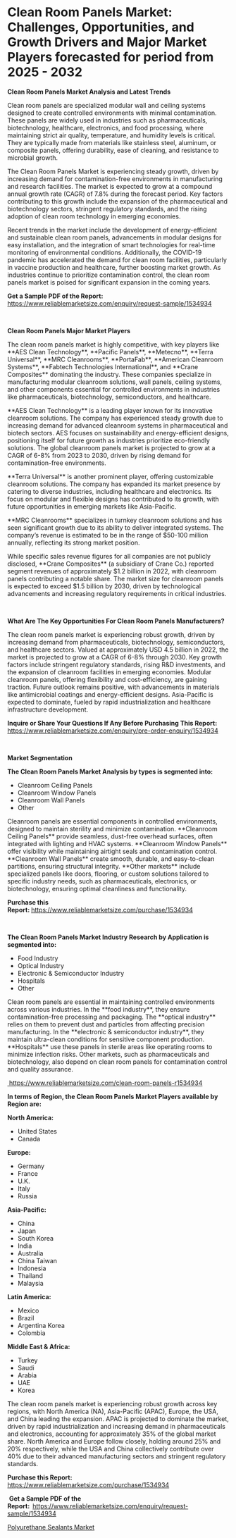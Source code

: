 <p><h1>Clean Room Panels Market: Challenges, Opportunities, and Growth Drivers and Major Market Players forecasted for period from 2025 - 2032</h1></p><p><strong>Clean Room Panels Market Analysis and Latest Trends</strong></p>
<p><p>Clean room panels are specialized modular wall and ceiling systems designed to create controlled environments with minimal contamination. These panels are widely used in industries such as pharmaceuticals, biotechnology, healthcare, electronics, and food processing, where maintaining strict air quality, temperature, and humidity levels is critical. They are typically made from materials like stainless steel, aluminum, or composite panels, offering durability, ease of cleaning, and resistance to microbial growth.</p><p>The Clean Room Panels Market is experiencing steady growth, driven by increasing demand for contamination-free environments in manufacturing and research facilities. The market is expected to grow at a compound annual growth rate (CAGR) of 7.8% during the forecast period. Key factors contributing to this growth include the expansion of the pharmaceutical and biotechnology sectors, stringent regulatory standards, and the rising adoption of clean room technology in emerging economies.</p><p>Recent trends in the market include the development of energy-efficient and sustainable clean room panels, advancements in modular designs for easy installation, and the integration of smart technologies for real-time monitoring of environmental conditions. Additionally, the COVID-19 pandemic has accelerated the demand for clean room facilities, particularly in vaccine production and healthcare, further boosting market growth. As industries continue to prioritize contamination control, the clean room panels market is poised for significant expansion in the coming years.</p></p>
<p><strong>Get a Sample PDF of the Report:&nbsp;</strong> <a href="https://www.reliablemarketsize.com/enquiry/request-sample/1534934?utm_campaign=1133&utm_medium=2&utm_source=Github&utm_content=ia&utm_term=26012025&utm_id=clean-room-panels">https://www.reliablemarketsize.com/enquiry/request-sample/1534934</a></p>
<p>&nbsp;</p>
<p><strong>Clean Room Panels Major Market Players</strong></p>
<p><p>The clean room panels market is highly competitive, with key players like **AES Clean Technology**, **Pacific Panels**, **Metecno**, **Terra Universal**, **MRC Cleanrooms**, **PortaFab**, **American Cleanroom Systems**, **Fabtech Technologies International**, and **Crane Composites** dominating the industry. These companies specialize in manufacturing modular cleanroom solutions, wall panels, ceiling systems, and other components essential for controlled environments in industries like pharmaceuticals, biotechnology, semiconductors, and healthcare.</p><p>**AES Clean Technology** is a leading player known for its innovative cleanroom solutions. The company has experienced steady growth due to increasing demand for advanced cleanroom systems in pharmaceutical and biotech sectors. AES focuses on sustainability and energy-efficient designs, positioning itself for future growth as industries prioritize eco-friendly solutions. The global cleanroom panels market is projected to grow at a CAGR of 6-8% from 2023 to 2030, driven by rising demand for contamination-free environments.</p><p>**Terra Universal** is another prominent player, offering customizable cleanroom solutions. The company has expanded its market presence by catering to diverse industries, including healthcare and electronics. Its focus on modular and flexible designs has contributed to its growth, with future opportunities in emerging markets like Asia-Pacific.</p><p>**MRC Cleanrooms** specializes in turnkey cleanroom solutions and has seen significant growth due to its ability to deliver integrated systems. The company’s revenue is estimated to be in the range of $50-100 million annually, reflecting its strong market position.</p><p>While specific sales revenue figures for all companies are not publicly disclosed, **Crane Composites** (a subsidiary of Crane Co.) reported segment revenues of approximately $1.2 billion in 2022, with cleanroom panels contributing a notable share. The market size for cleanroom panels is expected to exceed $1.5 billion by 2030, driven by technological advancements and increasing regulatory requirements in critical industries.</p></p>
<p>&nbsp;</p>
<p><strong>What Are The Key Opportunities For Clean Room Panels Manufacturers?</strong></p>
<p><p>The clean room panels market is experiencing robust growth, driven by increasing demand from pharmaceuticals, biotechnology, semiconductors, and healthcare sectors. Valued at approximately USD 4.5 billion in 2022, the market is projected to grow at a CAGR of 6-8% through 2030. Key growth factors include stringent regulatory standards, rising R&D investments, and the expansion of cleanroom facilities in emerging economies. Modular cleanroom panels, offering flexibility and cost-efficiency, are gaining traction. Future outlook remains positive, with advancements in materials like antimicrobial coatings and energy-efficient designs. Asia-Pacific is expected to dominate, fueled by rapid industrialization and healthcare infrastructure development.</p></p>
<p><strong>Inquire or Share Your Questions If Any Before Purchasing This Report:</strong> <a href="https://www.reliablemarketsize.com/enquiry/pre-order-enquiry/1534934?utm_campaign=1133&utm_medium=2&utm_source=Github&utm_content=ia&utm_term=26012025&utm_id=clean-room-panels">https://www.reliablemarketsize.com/enquiry/pre-order-enquiry/1534934</a></p>
<p>&nbsp;</p>
<p><strong>Market Segmentation</strong></p>
<p><strong>The Clean Room Panels Market Analysis by types is segmented into:</strong></p>
<p><ul><li>Cleanroom Ceiling Panels</li><li>Cleanroom Window Panels</li><li>Cleanroom Wall Panels</li><li>Other</li></ul></p>
<p><p>Cleanroom panels are essential components in controlled environments, designed to maintain sterility and minimize contamination. **Cleanroom Ceiling Panels** provide seamless, dust-free overhead surfaces, often integrated with lighting and HVAC systems. **Cleanroom Window Panels** offer visibility while maintaining airtight seals and contamination control. **Cleanroom Wall Panels** create smooth, durable, and easy-to-clean partitions, ensuring structural integrity. **Other markets** include specialized panels like doors, flooring, or custom solutions tailored to specific industry needs, such as pharmaceuticals, electronics, or biotechnology, ensuring optimal cleanliness and functionality.</p></p>
<p><strong>Purchase this Report:&nbsp;</strong><a href="https://www.reliablemarketsize.com/purchase/1534934?utm_campaign=1133&utm_medium=2&utm_source=Github&utm_content=ia&utm_term=26012025&utm_id=clean-room-panels">https://www.reliablemarketsize.com/purchase/1534934</a></p>
<p>&nbsp;</p>
<p><strong>The Clean Room Panels Market Industry Research by Application is segmented into:</strong></p>
<p><ul><li>Food Industry</li><li>Optical Industry</li><li>Electronic & Semiconductor Industry</li><li>Hospitals</li><li>Other</li></ul></p>
<p><p>Clean room panels are essential in maintaining controlled environments across various industries. In the **food industry**, they ensure contamination-free processing and packaging. The **optical industry** relies on them to prevent dust and particles from affecting precision manufacturing. In the **electronic & semiconductor industry**, they maintain ultra-clean conditions for sensitive component production. **Hospitals** use these panels in sterile areas like operating rooms to minimize infection risks. Other markets, such as pharmaceuticals and biotechnology, also depend on clean room panels for contamination control and quality assurance.</p></p>
<p><a href="https://www.reliablemarketsize.com/clean-room-panels-r1534934?utm_campaign=1133&utm_medium=2&utm_source=Github&utm_content=ia&utm_term=26012025&utm_id=clean-room-panels">&nbsp;https://www.reliablemarketsize.com/clean-room-panels-r1534934</a></p>
<p><strong>In terms of Region, the Clean Room Panels Market Players available by Region are:</strong></p>
<p>
    <p> <strong> North America: </strong>
        <ul>
            <li>United States</li>
            <li>Canada</li>
        </ul>
        </p> 
    <p> <strong> Europe: </strong>
        <ul>
            <li>Germany</li>
            <li>France</li>
            <li>U.K.</li>
            <li>Italy</li>
            <li>Russia</li>
        </ul>
        </p> 
    <p> <strong> Asia-Pacific: </strong>
        <ul>
            <li>China</li>
            <li>Japan</li>
            <li>South Korea</li>
            <li>India</li>
            <li>Australia</li>
            <li>China Taiwan</li>
            <li>Indonesia</li>
            <li>Thailand</li>
            <li>Malaysia</li>
        </ul>
        </p> 
    <p> <strong> Latin America: </strong>
        <ul>
            <li>Mexico</li>
            <li>Brazil</li>
            <li>Argentina Korea</li>
            <li>Colombia</li>
        </ul>
        </p> 
    <p> <strong> Middle East & Africa: </strong>
        <ul>
            <li>Turkey</li>
            <li>Saudi</li>
            <li>Arabia</li>
            <li>UAE</li>
            <li>Korea</li>
        </ul>
    </p>
    </p>
<p><p>The clean room panels market is experiencing robust growth across key regions, with North America (NA), Asia-Pacific (APAC), Europe, the USA, and China leading the expansion. APAC is projected to dominate the market, driven by rapid industrialization and increasing demand in pharmaceuticals and electronics, accounting for approximately 35% of the global market share. North America and Europe follow closely, holding around 25% and 20% respectively, while the USA and China collectively contribute over 40% due to their advanced manufacturing sectors and stringent regulatory standards.</p></p>
<p><strong>Purchase this Report: </strong><a href="https://www.reliablemarketsize.com/purchase/1534934?utm_campaign=1133&utm_medium=2&utm_source=Github&utm_content=ia&utm_term=26012025&utm_id=clean-room-panels">https://www.reliablemarketsize.com/purchase/1534934</a></p>
<p>&nbsp;<strong>Get a Sample PDF of the Report:&nbsp;&nbsp;</strong><a href="https://www.reliablemarketsize.com/enquiry/request-sample/1534934?utm_campaign=1133&utm_medium=2&utm_source=Github&utm_content=ia&utm_term=26012025&utm_id=clean-room-panels">https://www.reliablemarketsize.com/enquiry/request-sample/1534934</a></p>
<p><strong></strong></p>
<p><p><a href="https://github.com/carendesrochers299/Market-Research-Report-List-1/blob/main/polyurethane-sealants-market.md?utm_campaign=1133&utm_medium=2&utm_source=Github&utm_content=ia&utm_term=26012025&utm_id=clean-room-panels">Polyurethane Sealants Market</a></p></p>